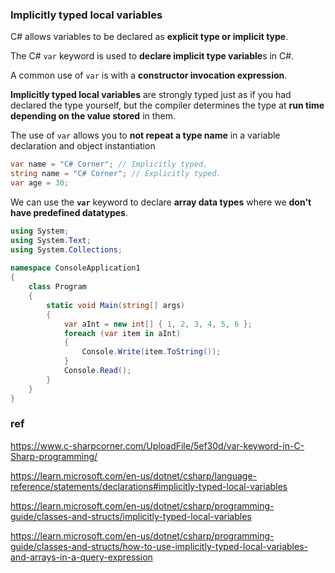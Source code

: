 ### Implicitly typed local variables

C# allows variables to be declared as **explicit type or implicit type**.  

The C# `var` keyword is used to **declare implicit type variable**s in C#. 

A common use of `var` is with a **constructor invocation expression**. 


**Implicitly typed local variables** are strongly typed just as if you had declared the type yourself, but the compiler determines the type at **run time** **depending on the value stored** in them.


The use of `var` allows you to **not repeat a type name** in a variable declaration and object instantiation

```cs
var name = "C# Corner"; // Implicitly typed.  
string name = "C# Corner"; // Explicitly typed.  
var age = 30;
```

We can use the **`var`** keyword to declare **array data types** where we **don't have predefined datatypes**.
```cs
using System;  
using System.Text;  
using System.Collections;  
  
namespace ConsoleApplication1  
{  
    class Program  
    {  
        static void Main(string[] args)  
        {  
            var aInt = new int[] { 1, 2, 3, 4, 5, 6 };  
            foreach (var item in aInt)  
            {  
                Console.Write(item.ToString());  
            }  
            Console.Read();  
        }  
    }  
} 
```

### ref
https://www.c-sharpcorner.com/UploadFile/5ef30d/var-keyword-in-C-Sharp-programming/

https://learn.microsoft.com/en-us/dotnet/csharp/language-reference/statements/declarations#implicitly-typed-local-variables

https://learn.microsoft.com/en-us/dotnet/csharp/programming-guide/classes-and-structs/implicitly-typed-local-variables

https://learn.microsoft.com/en-us/dotnet/csharp/programming-guide/classes-and-structs/how-to-use-implicitly-typed-local-variables-and-arrays-in-a-query-expression



